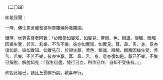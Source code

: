 （二〇四）

如是我聞：

一時，佛住毘舍離耆婆拘摩羅藥師菴羅園。

爾時，世尊告尊者阿難：「於眼當如實知、如實見，若眼、色、眼識、眼觸、眼觸因緣生受，若苦、若樂、不苦不樂，彼亦如實知、如實見。耳、鼻、舌、身、意亦復如是。彼如實知、如實見已，於眼生厭，若色、眼識、眼觸、眼觸因緣生受，若苦、若樂、不苦不樂，彼亦生厭。耳、鼻、舌、身、意亦復如是。厭已不樂，不樂已解脫，解脫知見：『我生已盡，梵行已立，所作已作，自知不受後有。』」

佛說此經已，諸比丘聞佛所說，歡喜奉行。





